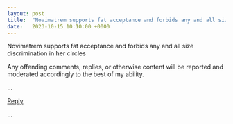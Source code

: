 ```yaml
---
layout: post
title:  "Novimatrem supports fat acceptance and forbids any and all size discrimination in her circles"
date:   2023-10-15 10:10:00 +0000
---
```


Novimatrem supports fat acceptance and forbids any and all size discrimination in her circles

Any offending comments, replies, or otherwise content will be reported and moderated accordingly to the best of my ability.

...

<a href="mailto:TheNovimatrem@protonmail.ch?subject=RE%3A%20Social%20post%20-%20Novimatrem%20supports%20fat%20acceptance%20and%20forbids%20any%20and%20all%20size%20discrimination%20in%20her%20circles">Reply</a>

...

